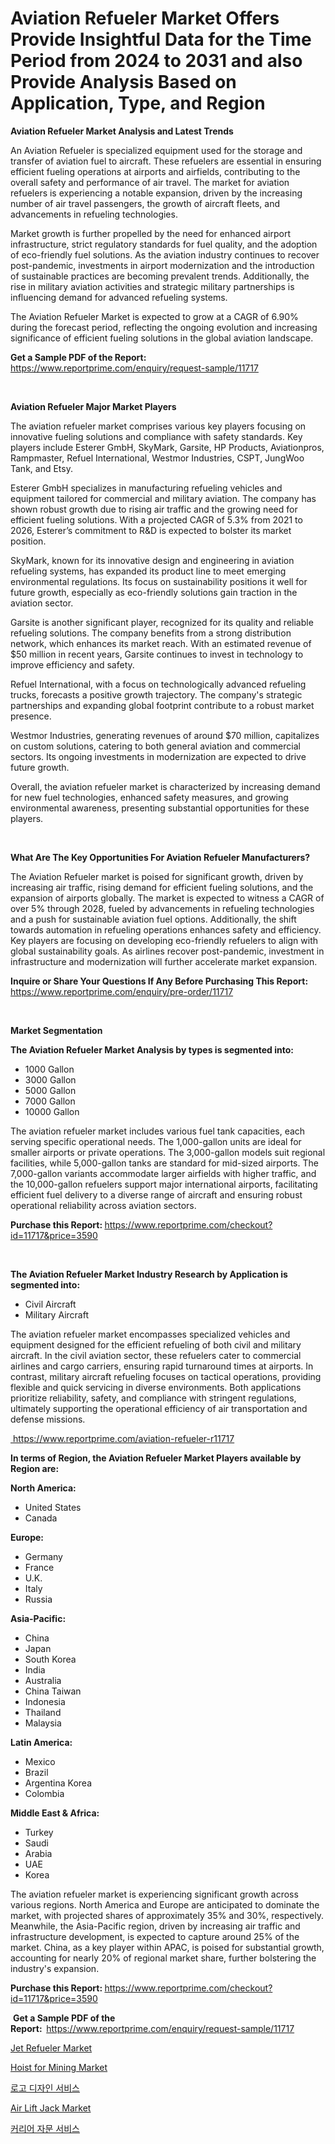 <p><h1>Aviation Refueler Market Offers Provide Insightful Data for the Time Period from 2024 to 2031 and also Provide Analysis Based on Application, Type, and Region</h1></p><p><strong>Aviation Refueler Market Analysis and Latest Trends</strong></p>
<p><p>An Aviation Refueler is specialized equipment used for the storage and transfer of aviation fuel to aircraft. These refuelers are essential in ensuring efficient fueling operations at airports and airfields, contributing to the overall safety and performance of air travel. The market for aviation refuelers is experiencing a notable expansion, driven by the increasing number of air travel passengers, the growth of aircraft fleets, and advancements in refueling technologies.</p><p>Market growth is further propelled by the need for enhanced airport infrastructure, strict regulatory standards for fuel quality, and the adoption of eco-friendly fuel solutions. As the aviation industry continues to recover post-pandemic, investments in airport modernization and the introduction of sustainable practices are becoming prevalent trends. Additionally, the rise in military aviation activities and strategic military partnerships is influencing demand for advanced refueling systems.</p><p>The Aviation Refueler Market is expected to grow at a CAGR of 6.90% during the forecast period, reflecting the ongoing evolution and increasing significance of efficient fueling solutions in the global aviation landscape.</p></p>
<p><strong>Get a Sample PDF of the Report:&nbsp;</strong> <a href="https://www.reportprime.com/enquiry/request-sample/11717">https://www.reportprime.com/enquiry/request-sample/11717</a></p>
<p>&nbsp;</p>
<p><strong>Aviation Refueler Major Market Players</strong></p>
<p><p>The aviation refueler market comprises various key players focusing on innovative fueling solutions and compliance with safety standards. Key players include Esterer GmbH, SkyMark, Garsite, HP Products, Aviationpros, Rampmaster, Refuel International, Westmor Industries, CSPT, JungWoo Tank, and Etsy.</p><p>Esterer GmbH specializes in manufacturing refueling vehicles and equipment tailored for commercial and military aviation. The company has shown robust growth due to rising air traffic and the growing need for efficient fueling solutions. With a projected CAGR of 5.3% from 2021 to 2026, Esterer’s commitment to R&D is expected to bolster its market position.</p><p>SkyMark, known for its innovative design and engineering in aviation refueling systems, has expanded its product line to meet emerging environmental regulations. Its focus on sustainability positions it well for future growth, especially as eco-friendly solutions gain traction in the aviation sector.</p><p>Garsite is another significant player, recognized for its quality and reliable refueling solutions. The company benefits from a strong distribution network, which enhances its market reach. With an estimated revenue of $50 million in recent years, Garsite continues to invest in technology to improve efficiency and safety.</p><p>Refuel International, with a focus on technologically advanced refueling trucks, forecasts a positive growth trajectory. The company's strategic partnerships and expanding global footprint contribute to a robust market presence.</p><p>Westmor Industries, generating revenues of around $70 million, capitalizes on custom solutions, catering to both general aviation and commercial sectors. Its ongoing investments in modernization are expected to drive future growth.</p><p>Overall, the aviation refueler market is characterized by increasing demand for new fuel technologies, enhanced safety measures, and growing environmental awareness, presenting substantial opportunities for these players.</p></p>
<p>&nbsp;</p>
<p><strong>What Are The Key Opportunities For Aviation Refueler Manufacturers?</strong></p>
<p><p>The Aviation Refueler market is poised for significant growth, driven by increasing air traffic, rising demand for efficient fueling solutions, and the expansion of airports globally. The market is expected to witness a CAGR of over 5% through 2028, fueled by advancements in refueling technologies and a push for sustainable aviation fuel options. Additionally, the shift towards automation in refueling operations enhances safety and efficiency. Key players are focusing on developing eco-friendly refuelers to align with global sustainability goals. As airlines recover post-pandemic, investment in infrastructure and modernization will further accelerate market expansion.</p></p>
<p><strong>Inquire or Share Your Questions If Any Before Purchasing This Report:</strong> <a href="https://www.reportprime.com/enquiry/pre-order/11717">https://www.reportprime.com/enquiry/pre-order/11717</a></p>
<p>&nbsp;</p>
<p><strong>Market Segmentation</strong></p>
<p><strong>The Aviation Refueler Market Analysis by types is segmented into:</strong></p>
<p><ul><li>1000 Gallon</li><li>3000 Gallon</li><li>5000 Gallon</li><li>7000 Gallon</li><li>10000 Gallon</li></ul></p>
<p><p>The aviation refueler market includes various fuel tank capacities, each serving specific operational needs. The 1,000-gallon units are ideal for smaller airports or private operations. The 3,000-gallon models suit regional facilities, while 5,000-gallon tanks are standard for mid-sized airports. The 7,000-gallon variants accommodate larger airfields with higher traffic, and the 10,000-gallon refuelers support major international airports, facilitating efficient fuel delivery to a diverse range of aircraft and ensuring robust operational reliability across aviation sectors.</p></p>
<p><strong>Purchase this Report:&nbsp;</strong><a href="https://www.reportprime.com/checkout?id=11717&price=3590">https://www.reportprime.com/checkout?id=11717&price=3590</a></p>
<p>&nbsp;</p>
<p><strong>The Aviation Refueler Market Industry Research by Application is segmented into:</strong></p>
<p><ul><li>Civil Aircraft</li><li>Military Aircraft</li></ul></p>
<p><p>The aviation refueler market encompasses specialized vehicles and equipment designed for the efficient refueling of both civil and military aircraft. In the civil aviation sector, these refuelers cater to commercial airlines and cargo carriers, ensuring rapid turnaround times at airports. In contrast, military aircraft refueling focuses on tactical operations, providing flexible and quick servicing in diverse environments. Both applications prioritize reliability, safety, and compliance with stringent regulations, ultimately supporting the operational efficiency of air transportation and defense missions.</p></p>
<p><a href="https://www.reportprime.com/aviation-refueler-r11717">&nbsp;https://www.reportprime.com/aviation-refueler-r11717</a></p>
<p><strong>In terms of Region, the Aviation Refueler Market Players available by Region are:</strong></p>
<p>
    <p> <strong> North America: </strong>
        <ul>
            <li>United States</li>
            <li>Canada</li>
        </ul>
        </p> 
    <p> <strong> Europe: </strong>
        <ul>
            <li>Germany</li>
            <li>France</li>
            <li>U.K.</li>
            <li>Italy</li>
            <li>Russia</li>
        </ul>
        </p> 
    <p> <strong> Asia-Pacific: </strong>
        <ul>
            <li>China</li>
            <li>Japan</li>
            <li>South Korea</li>
            <li>India</li>
            <li>Australia</li>
            <li>China Taiwan</li>
            <li>Indonesia</li>
            <li>Thailand</li>
            <li>Malaysia</li>
        </ul>
        </p> 
    <p> <strong> Latin America: </strong>
        <ul>
            <li>Mexico</li>
            <li>Brazil</li>
            <li>Argentina Korea</li>
            <li>Colombia</li>
        </ul>
        </p> 
    <p> <strong> Middle East & Africa: </strong>
        <ul>
            <li>Turkey</li>
            <li>Saudi</li>
            <li>Arabia</li>
            <li>UAE</li>
            <li>Korea</li>
        </ul>
    </p>
    </p>
<p><p>The aviation refueler market is experiencing significant growth across various regions. North America and Europe are anticipated to dominate the market, with projected shares of approximately 35% and 30%, respectively. Meanwhile, the Asia-Pacific region, driven by increasing air traffic and infrastructure development, is expected to capture around 25% of the market. China, as a key player within APAC, is poised for substantial growth, accounting for nearly 20% of regional market share, further bolstering the industry's expansion.</p></p>
<p><strong>Purchase this Report: </strong><a href="https://www.reportprime.com/checkout?id=11717&price=3590">https://www.reportprime.com/checkout?id=11717&price=3590</a></p>
<p>&nbsp;<strong>Get a Sample PDF of the Report:&nbsp;&nbsp;</strong><a href="https://www.reportprime.com/enquiry/request-sample/11717">https://www.reportprime.com/enquiry/request-sample/11717</a></p>
<p><strong></strong></p>
<p><p><a href="https://github.com/mahnoor2003/Market-Research-Report-List-6/blob/main/jet-refueler-market.md">Jet Refueler Market</a></p><p><a href="https://issuu.com/reportprime-2/docs/hoist-for-mining-market-size-2030.p_84dc6a25c42ddf">Hoist for Mining Market</a></p><p><a href="https://medium.com/@nettieboyle25/%EA%B8%80%EB%A1%9C%EB%B2%8C-%EB%A1%9C%EA%B3%A0-%EB%94%94%EC%9E%90%EC%9D%B8-%EC%84%9C%EB%B9%84%EC%8A%A4-%EC%8B%9C%EC%9E%A5%EC%97%90-%EB%8C%80%ED%95%9C-%ED%8F%AC%EA%B4%84%EC%A0%81-%EB%B6%84%EC%84%9D-%EC%84%B1%EC%9E%A5-%EC%B6%94%EC%84%B8-%EB%B0%8F-%EC%8B%9C%EC%9E%A5-%EC%98%88%EC%B8%A1-2024-2031-e9e34c5cec99">로고 디자인 서비스</a></p><p><a href="https://github.com/BryceTownsendr/Market-Research-Report-List-6/blob/main/air-lift-jack-market.md">Air Lift Jack Market</a></p><p><a href="https://medium.com/@nettieboyle25/%EA%B2%BD%EB%A0%A5-%EC%83%81%EB%8B%B4-%EC%84%9C%EB%B9%84%EC%8A%A4-%EC%82%B0%EC%97%85%EC%97%90-%EB%8C%80%ED%95%9C-%ED%86%B5%EC%B0%B0-2031%EB%85%84%EA%B9%8C%EC%A7%80%EC%9D%98-%EC%8B%9C%EC%9E%A5-%EC%9E%AC%EB%AC%B4-%EC%83%81%ED%83%9C-%EC%8B%9C%EC%9E%A5-%EA%B7%9C%EB%AA%A8-%EB%B0%8F-%EC%88%98%EC%9D%B5-%EB%B6%84%EC%84%9D-55f42b8fde9e">커리어 자문 서비스</a></p></p>